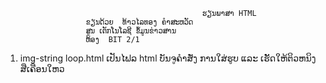                                                 ຮຽນພາສາ HTML
                      ຂຽນດ້ວຍ  ທ້າວໄລທອງ ຄຳສະຫວັດ
                      ສູນ ເຕັກໂນໂລຊີ ຂໍ້ມູນຂ່າວສານ
                      ຫ້ອງ  BIT 2/1                             
                                  
 1.   img-string loop.html  ເປັນໄຟລ html ບັນຈູຄຳສັ່ງ ການໃສ່ຮູບ ແລະ  ເຮັັດໃຫ້ຕິວຫນິງສືເຄືອນໃຫວ
